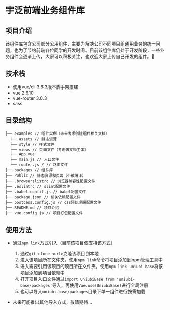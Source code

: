 # 宇泛前端业务组件库

## 项目介绍
该组件库包含公司部分公用组件，主要为解决公司不同项目组通用业务的统一问题，也为了节约前端各位同学的开发时间。目前该组件库仍处于开发阶段，一些业务组件会逐渐上传，大家可以积极关注，也欢迎大家上传自己开发的组件。:muscle:

## 技术栈
- 使用vue/cli 3.6.3版本脚手架搭建
- vue 2.6.10
- vue-router 3.0.3
- sass

## 目录结构
```
├── examples // 组件实例（未来考虑创建组件相关文档）
  ├── assets // 静态资源
  ├── style // 样式文件
  ├── views // 页面文件（考虑做文档主体）
  ├── App.vue
  ├── main.js // 入口文件
  └── router.js / // 路由文件
├── packages // 组件库
├── Public // 静态资源和页面（不被编译）
├── .browserslistrc // 浏览器兼容性配置文件
├── .eslintrc // slint配置文件
├── .babel.confif.js // babel配置文件
├── package.json // 相关依赖配置文件
├── postcess.config.js // css预处理器配置文件
├── README.md // 项目介绍
├── vue.config.js // 项目打包配置文件
```

## 使用方法
- 通过`npm link`方式引入（目前该项目仅支持该方式）
    1. 通过`git clone <url>`克隆该项目到本地
    2. 进入该项目所在文件夹，使用`npm link`命令将项目添加到npm管理工具中
    3. 进入需要引用该项目的项目所在文件夹，使用`npm link uniubi-base`将该项目添加到项目依赖中
    4. 打开项目入口文件通过`import UniubiBase from 'uniubi-base/packages'`导入，再使用`Vue.use(UniubiBase)`进行全局注册
    5. 也可以导入`uniubi-base/packages`目录下单一组件进行按需加载
    
- 未来可能推出其他导入方式，敬请期待...
